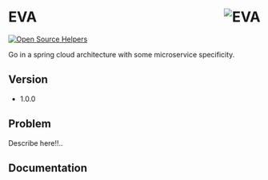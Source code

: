 # <img align="right" src="https://www.nerdstickers.com.br/arquivos/2017/08/STK-167-Golang-5x7cm-1.jpg" alt="EVA" title="EVA"> EVA
[![Open Source Helpers](https://www.codetriage.com/gopher4u/eva/badges/users.svg)](https://www.codetriage.com/gopher4u/eva)

Go in a spring cloud architecture with some microservice specificity.

## Version

- 1.0.0

## Problem

Describe here!!..

## Documentation
